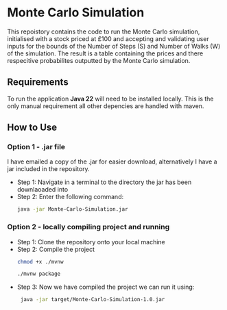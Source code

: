 # Monte Carlo Simulation
This repoistory contains the code to run the Monte Carlo simulation, initialised with a stock priced at £100 and accepting and validating user inputs for the bounds of the Number of Steps (S) and Number of Walks (W) of the simulation. The result is a table containing the prices and there respecitive probabilites outputted by the Monte Carlo simulation.

## Requirements
To run the application <b>Java 22</b> will need to be installed locally. This is the only manual requirement all other depencies are handled with maven.

## How to Use
### Option 1 - .jar file
  I have emailed a copy of the .jar for easier download, alternatively I have a jar included in the repository.
  - Step 1: Navigate in a terminal to the directory the jar has been downlaoaded into
  - Step 2: Enter the following command:
    ``` bash
    java -jar Monte-Carlo-Simulation.jar
    ```

### Option 2 - locally compiling project and running
  - Step 1: Clone the repository onto your local machine
  - Step 2: Compile the project
    ```bash
    chmod +x ./mvnw
    ```
    ```bash
    ./mvnw package
    ```
  - Step 3: Now we have compiled the project we can run it using:
    ```bash
     java -jar target/Monte-Carlo-Simulation-1.0.jar
    ```
